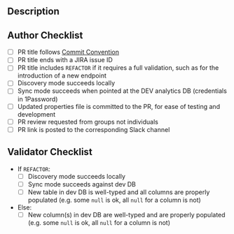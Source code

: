 ## Description
<!-- Short summary of your changes. -->
<!-- Add screenshots if needed (simple copy/paste or drag-n-drop will work). -->
<!-- You can also leave notes for code reviewers here. -->

## Author Checklist

- [ ] PR title follows [Commit Convention](https://www.notion.so/godialogue/Commit-Convention-84fd9a4c149e48c998d760f1c9176df0) <!-- `feat(lang): add German language` -->
- [ ] PR title ends with a JIRA issue ID  <!-- `fix: signup error [DIA-000]` -->
- [ ] PR title includes `REFACTOR` if it requires a full validation, such as for the introduction of a new endpoint
- [ ] Discovery mode succeeds locally
- [ ] Sync mode succeeds when pointed at the DEV analytics DB (credentials in 1Password)
- [ ] Updated properties file is committed to the PR, for ease of testing and development
- [ ] PR review requested from groups not individuals <!-- It's better to add whole teams rather than specific people; i.e.: `@dialoguemd/maestro` or `@dialoguemd/s-team`. -->
- [ ] PR link is posted to the corresponding Slack channel <!-- This will quickly draw attention to your PR. -->

## Validator Checklist

- If `REFACTOR`:
	- [ ] Discovery mode succeeds locally
	- [ ] Sync mode succeeds against dev DB
	- [ ] New table in dev DB is well-typed and all columns are properly populated (e.g. some `null` is ok, all `null` for a column is not)
- Else:
	- [ ] New column(s) in dev DB are well-typed and are properly populated (e.g. some `null` is ok, all `null` for a column is not)
